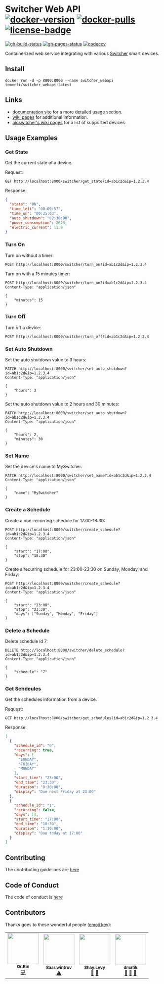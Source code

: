 # Switcher Web API</br>[![docker-version]][1] [![docker-pulls]][1] [![license-badge]][3]

[![gh-build-status]][2] [![gh-pages-status]][4] [![codecov]][0]

Containerized web service integrating with various [Switcher][5] smart devices.

## Install

```shell
docker run -d -p 8000:8000 --name switcher_webapi tomerfi/switcher_webapi:latest
```

## Links

- [documentation site][4] for a more detailed usage section.
- [wiki pages][8] for additional information.
- [aioswitcher's wiki pages][6] for a list of supported devices.

## Usage Examples

### Get State

Get the current state of a device.

Request:

```http
GET http://localhost:8000/switcher/get_state?id=ab1c2d&ip=1.2.3.4
```

Response:

```json
{
  "state": "ON",
  "time_left": "00:09:57",
  "time_on": "00:35:03",
  "auto_shutdown": "02:30:00",
  "power_consumption": 2623,
  "electric_current": 11.9
}
```

### Turn On

Turn on without a timer:

```http
POST http://localhost:8000/switcher/turn_on?id=ab1c2d&ip=1.2.3.4
```

Turn on with a 15 minutes timer:

```http
POST http://localhost:8000/switcher/turn_on?id=ab1c2d&ip=1.2.3.4
Content-Type: "application/json"

{
    "minutes": 15
}
```

### Turn Off

Turn off a device:

```http
POST http://localhost:8000/switcher/turn_off?id=ab1c2d&ip=1.2.3.4
```

### Set Auto Shutdown

Set the auto shutdown value to 3 hours:

```http
PATCH http://localhost:8000/switcher/set_auto_shutdown?id=ab1c2d&ip=1.2.3.4
Content-Type: "application/json"

{
    "hours": 3
}
```

Set the auto shutdown value to 2 hours and 30 minutes:

```http
PATCH http://localhost:8000/switcher/set_auto_shutdown?id=ab1c2d&ip=1.2.3.4
Content-Type: "application/json"

{
    "hours": 2,
    "minutes": 30
}
```

### Set Name

Set the device's name to MySwitcher:

```http
PATCH http://localhost:8000/switcher/set_name?id=ab1c2d&ip=1.2.3.4
Content-Type: "application/json"

{
    "name": "MySwitcher"
}
```

### Create a Schedule

Create a non-recurring schedule for 17:00-18:30:

```http
POST http://localhost:8000/switcher/create_schedule?id=ab1c2d&ip=1.2.3.4
Content-Type: "application/json"

{
    "start": "17:00",
    "stop": "18:30"
}
```

Create a recurring schedule for 23:00-23:30 on Sunday, Monday, and Friday:

```http
POST http://localhost:8000/switcher/create_schedule?id=ab1c2d&ip=1.2.3.4
Content-Type: "application/json"

{
    "start": "23:00",
    "stop": "23:30",
    "days": ["Sunday", "Monday", "Friday"]
}
```

### Delete a Schedule

Delete schedule id 7:

```http
DELETE http://localhost:8000/switcher/delete_schedule?id=ab1c2d&ip=1.2.3.4
Content-Type: "application/json"

{
    "schedule": "7"
}
```

### Get Schdeules

Get the schedules information from a device.

Request:

```http
GET http://localhost:8000/switcher/get_schedules?id=ab1c2d&ip=1.2.3.4
```

Response:

```json
[
  {
    "schedule_id": "0",
    "recurring": true,
    "days": [
      "SUNDAY",
      "FRIDAY",
      "MONDAY"
    ],
    "start_time": "23:00",
    "end_time": "23:30",
    "duration": "0:30:00",
    "display": "Due next Friday at 23:00"
  },
  {
    "schedule_id": "1",
    "recurring": false,
    "days": [],
    "start_time": "17:00",
    "end_time": "18:30",
    "duration": "1:30:00",
    "display": "Due today at 17:00"
  }
]
```

## Contributing

The contributing guidelines are [here][9]

## Code of Conduct

The code of conduct is [here][10]

## Contributors

Thanks goes to these wonderful people ([emoji key][11]):

<!-- ALL-CONTRIBUTORS-LIST:START - Do not remove or modify this section -->
<!-- prettier-ignore-start -->
<!-- markdownlint-disable -->
<table>
  <tr>
    <td align="center"><a href="https://github.com/OrBin"><img src="https://avatars.githubusercontent.com/u/6897234?v=4?s=100" width="100px;" alt=""/><br /><sub><b>Or Bin</b></sub></a><br /><a href="https://github.com/TomerFi/switcher_webapi/commits?author=OrBin" title="Code">💻</a></td>
    <td align="center"><a href="https://github.com/saar-win"><img src="https://avatars.githubusercontent.com/u/61886120?v=4?s=100" width="100px;" alt=""/><br /><sub><b>Saar wintrov</b></sub></a><br /><a href="https://github.com/TomerFi/switcher_webapi/commits?author=saar-win" title="Tests">⚠️</a></td>
    <td align="center"><a href="https://github.com/thecode"><img src="https://avatars.githubusercontent.com/u/1858925?v=4?s=100" width="100px;" alt=""/><br /><sub><b>Shay Levy</b></sub></a><br /><a href="#design-thecode" title="Design">🎨</a> <a href="#userTesting-thecode" title="User Testing">📓</a></td>
    <td align="center"><a href="https://github.com/dmatik"><img src="https://avatars.githubusercontent.com/u/5577386?v=4?s=100" width="100px;" alt=""/><br /><sub><b>dmatik</b></sub></a><br /><a href="#blog-dmatik" title="Blogposts">📝</a> <a href="#ideas-dmatik" title="Ideas, Planning, & Feedback">🤔</a> <a href="#userTesting-dmatik" title="User Testing">📓</a></td>
  </tr>
</table>

<!-- markdownlint-restore -->
<!-- prettier-ignore-end -->

<!-- ALL-CONTRIBUTORS-LIST:END -->

<!-- Real Links -->
[0]: https://codecov.io/gh/TomerFi/switcher_webapi
[1]: https://hub.docker.com/r/tomerfi/switcher_webapi
[2]: https://github.com/TomerFi/switcher_webapi/actions/workflows/pre_release.yml
[3]: https://github.com/TomerFi/switcher_webapi
[4]: https://switcher-webapi.tomfi.info
[5]: https://www.switcher.co.il/
[6]: https://github.com/TomerFi/aioswitcher/wiki
[8]: https://github.com/TomerFi/switcher_webapi/wiki
[9]: https://github.com/TomerFi/switcher_webapi/blob/dev/.github/CONTRIBUTING.md
[10]: https://github.com/TomerFi/switcher_webapi/blob/dev/.github/CODE_OF_CONDUCT.md
[11]: https://allcontributors.org/docs/en/emoji-key
<!-- Badges Links -->
[codecov]: https://codecov.io/gh/TomerFi/switcher_webapi/graph/badge.svg
[docker-pulls]: https://img.shields.io/docker/pulls/tomerfi/switcher_webapi.svg?logo=docker&label=pulls
[docker-version]: https://img.shields.io/docker/v/tomerfi/switcher_webapi?color=%230A6799&logo=docker
[gh-build-status]: https://github.com/TomerFi/switcher_webapi/actions/workflows/pre_release.yml/badge.svg
[gh-pages-status]: https://github.com/TomerFi/switcher_webapi/actions/workflows/pages_deploy.yml/badge.svg
[license-badge]: https://img.shields.io/github/license/tomerfi/switcher_webapi
